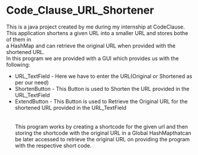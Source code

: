 # Code_Clause_URL_Shortener
 This is a java project created by me during my internship at CodeClause. This application shortens a given URL into a smaller URL and stores bothe of them in<br> a HashMap and can retrieve the original URL when provided with the shortened URL.<br>
In this program we are provided with a GUI which provides us with the following:<br>
<ul><li>URL_TextField - Here we have to enter the URL(Original or Shortened as per our need)</li><li>ShortenButton - This Button is used to Shorten the URL provided in the URL_TextField</li><li>ExtendButton - This Button is used to Retrieve the Original URL for the shortened URL  provided in the URL_TextField</li><br><br>
This program works by creating a shortcode for the given url and then storing the shortcode with the original URL in a Global HashMapthatcan be later accessed to retrieve the original URL on providing the program with the respective short code.